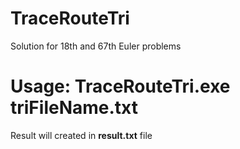 # TraceRouteTri
Solution for 18th and 67th Euler problems

# Usage: TraceRouteTri.exe triFileName.txt
Result will created in **result.txt** file
